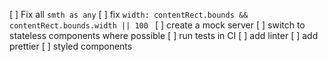 [ ] Fix all `smth as any`
[ ] fix `width: contentRect.bounds && contentRect.bounds.width || 100 `
[ ] create a mock server
[ ] switch to stateless components where possible
[ ] run tests in CI
[ ] add linter
[ ] add prettier
[ ] styled components
